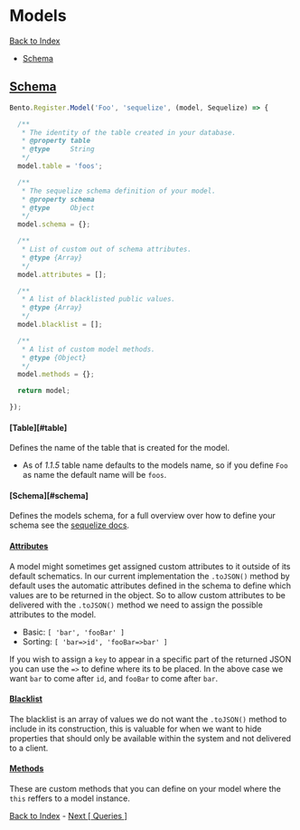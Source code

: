 # Models

[Back to Index](index.md)

 - [Schema](#schema)

## [Schema](#schema)

```js
Bento.Register.Model('Foo', 'sequelize', (model, Sequelize) => {

  /**
   * The identity of the table created in your database.
   * @property table
   * @type     String
   */
  model.table = 'foos';

  /**
   * The sequelize schema definition of your model.
   * @property schema
   * @type     Object
   */
  model.schema = {};

  /**
   * List of custom out of schema attributes.
   * @type {Array}
   */
  model.attributes = [];

  /**
   * A list of blacklisted public values.
   * @type {Array}
   */
  model.blacklist = [];

  /**
   * A list of custom model methods.
   * @type {Object}
   */
  model.methods = {};

  return model;

});
```

#### [Table][#table]

Defines the name of the table that is created for the model.

 - As of *1.1.5* table name defaults to the models name, so if you define `Foo` as name the default name will be `foos`.

#### [Schema][#schema]

Defines the models schema, for a full overview over how to define your schema see the [sequelize docs](http://docs.sequelizejs.com/en/latest/docs/models-definition/).

#### [Attributes](#attributes)

A model might sometimes get assigned custom attributes to it outside of its default schematics. In our current implementation the `.toJSON()` method by default uses the automatic attributes defined in the schema to define which values are to be returned in the object. So to allow custom attributes to be delivered with the `.toJSON()` method we need to assign the possible attributes to the model.

 - Basic: `[ 'bar', 'fooBar' ]`
 - Sorting: `[ 'bar=>id', 'fooBar=>bar' ]`

If you wish to assign a `key` to appear in a specific part of the returned JSON you can use the `=>` to define where its to be placed. In the above case we want `bar` to come after `id`, and `fooBar` to come after `bar`.

#### [Blacklist](#blacklist)

The blacklist is an array of values we do not want the `.toJSON()` method to include in its construction, this is valuable for when we want to hide properties that should only be available within the system and not delivered to a client.

#### [Methods](#methods)

These are custom methods that you can define on your model where the `this` reffers to a model instance.

[Back to Index](index.md) - [Next [ Queries ]](queries.md)

